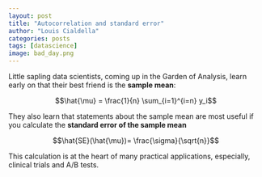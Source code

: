 ```yaml
---
layout: post
title: "Autocorrelation and standard error"
author: "Louis Cialdella"
categories: posts
tags: [datascience]
image: bad_day.png
---
```


Little sapling data scientists, coming up in the Garden of Analysis, learn early on that their best friend is the **sample mean**:

$$\hat{\mu} = \frac{1}{n} \sum_{i=1}^{i=n} y_i$$

They also learn that statements about the sample mean are most useful if you calculate the **standard error of the sample mean**

$$\hat{SE}(\hat{\mu})= \frac{\sigma}{\sqrt{n}}$$

This calculation is at the heart of many practical applications, especially, clinical trials and A/B tests.
